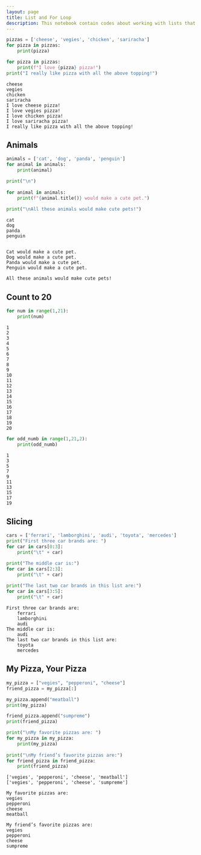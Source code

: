 ```yaml
---
layout: page
title: List and For Loop
description: This notebook contain codes about working with lists that contains data and how to access those data using for loops.
---
```


```python
pizzas = ['cheese', 'vegies', 'chicken', 'sariracha']
for pizza in pizzas:
    print(pizza)

for pizza in pizzas:
    print(f"I love {pizza} pizza!") 
print("I really like pizza with all the above topping!")
```

    cheese
    vegies
    chicken
    sariracha
    I love cheese pizza!
    I love vegies pizza!
    I love chicken pizza!
    I love sariracha pizza!
    I really like pizza with all the above topping!


## Animals


```python
animals = ['cat', 'dog', 'panda', 'penguin']
for animal in animals:
    print(animal)

print("\n")
    
for animal in animals:
    print(f"{animal.title()} would make a cute pet.")
    
print("\nAll these animals would make cute pets!")
```

    cat
    dog
    panda
    penguin
    
    
    Cat would make a cute pet.
    Dog would make a cute pet.
    Panda would make a cute pet.
    Penguin would make a cute pet.
    
    All these animals would make cute pets!


## Count to 20


```python
for num in range(1,21):
    print(num)
```

    1
    2
    3
    4
    5
    6
    7
    8
    9
    10
    11
    12
    13
    14
    15
    16
    17
    18
    19
    20



```python
for odd_numb in range(1,21,2):
    print(odd_numb)
```

    1
    3
    5
    7
    9
    11
    13
    15
    17
    19


## Slicing


```python
cars = ['ferrari', 'lamborghini', 'audi', 'toyota', 'mercedes']
print("First three car brands are: ")
for car in cars[0:3]:
    print("\t" + car)

print("The middle car is:")
for car in cars[2:3]:
    print("\t" + car)
    
print("The last two car brands in this list are:")
for car in cars[3:5]:
    print("\t" + car)
```

    First three car brands are: 
    	ferrari
    	lamborghini
    	audi
    The middle car is:
    	audi
    The last two car brands in this list are:
    	toyota
    	mercedes


## My Pizza, Your Pizza


```python
my_pizza = ["vegies", "pepperoni", "cheese"]
friend_pizza = my_pizza[:]

my_pizza.append("meatball")
print(my_pizza)

friend_pizza.append("sumpreme")
print(friend_pizza)

print("\nMy favorite pizzas are: ")
for my_pizza in my_pizza:
    print(my_pizza)
    
print("\nMy friend’s favorite pizzas are:")
for friend_pizza in friend_pizza:
    print(friend_pizza)
```

    ['vegies', 'pepperoni', 'cheese', 'meatball']
    ['vegies', 'pepperoni', 'cheese', 'sumpreme']
    
    My favorite pizzas are: 
    vegies
    pepperoni
    cheese
    meatball
    
    My friend’s favorite pizzas are:
    vegies
    pepperoni
    cheese
    sumpreme



```python

```
